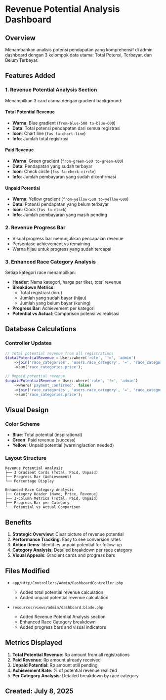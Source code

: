 # Revenue Potential Analysis Dashboard

## Overview
Menambahkan analisis potensi pendapatan yang komprehensif di admin dashboard dengan 3 kelompok data utama: Total Potensi, Terbayar, dan Belum Terbayar.

## Features Added

### 1. Revenue Potential Analysis Section
Menampilkan 3 card utama dengan gradient background:

#### Total Potential Revenue
- **Warna**: Blue gradient (`from-blue-500 to-blue-600`)
- **Data**: Total potensi pendapatan dari semua registrasi
- **Icon**: Chart line (`fas fa-chart-line`)
- **Info**: Jumlah total registrasi

#### Paid Revenue
- **Warna**: Green gradient (`from-green-500 to-green-600`)
- **Data**: Pendapatan yang sudah terbayar
- **Icon**: Check circle (`fas fa-check-circle`)
- **Info**: Jumlah pembayaran yang sudah dikonfirmasi

#### Unpaid Potential
- **Warna**: Yellow gradient (`from-yellow-500 to-yellow-600`)
- **Data**: Potensi pendapatan yang belum terbayar
- **Icon**: Clock (`fas fa-clock`)
- **Info**: Jumlah pembayaran yang masih pending

### 2. Revenue Progress Bar
- Visual progress bar menunjukkan pencapaian revenue
- Persentase achievement vs remaining
- Warna hijau untuk progress yang sudah tercapai

### 3. Enhanced Race Category Analysis
Setiap kategori race menampilkan:
- **Header**: Nama kategori, harga per tiket, total revenue
- **Breakdown Metrics**:
  - Total registrasi (biru)
  - Jumlah yang sudah bayar (hijau)
  - Jumlah yang belum bayar (kuning)
- **Progress Bar**: Achievement per kategori
- **Potential vs Actual**: Comparison potensi vs realisasi

## Database Calculations

### Controller Updates
```php
// Total potential revenue from all registrations
$totalPotentialRevenue = User::where('role', '!=', 'admin')
    ->join('race_categories', 'users.race_category', '=', 'race_categories.name')
    ->sum('race_categories.price');

// Unpaid potential revenue
$unpaidPotentialRevenue = User::where('role', '!=', 'admin')
    ->where('payment_confirmed', false)
    ->join('race_categories', 'users.race_category', '=', 'race_categories.name')
    ->sum('race_categories.price');
```

## Visual Design

### Color Scheme
- **Blue**: Total potential (inspirational)
- **Green**: Paid revenue (success)
- **Yellow**: Unpaid potential (warning/action needed)

### Layout Structure
```
Revenue Potential Analysis
├── 3 Gradient Cards (Total, Paid, Unpaid)
├── Progress Bar (Achievement)
└── Percentage Display

Enhanced Race Category Analysis
├── Category Header (Name, Price, Revenue)
├── 3-Column Metrics (Total, Paid, Unpaid)
├── Progress Bar per Category
└── Potential vs Actual Comparison
```

## Benefits
1. **Strategic Overview**: Clear picture of revenue potential
2. **Performance Tracking**: Easy to see conversion rates
3. **Action Items**: Identifies unpaid potential for follow-up
4. **Category Analysis**: Detailed breakdown per race category
5. **Visual Appeals**: Gradient cards and progress bars

## Files Modified
- `app/Http/Controllers/Admin/DashboardController.php`
  - Added total potential revenue calculation
  - Added unpaid potential revenue calculation
  
- `resources/views/admin/dashboard.blade.php`
  - Added Revenue Potential Analysis section
  - Enhanced Race Category breakdown
  - Added progress bars and visual indicators

## Metrics Displayed
1. **Total Potential Revenue**: Rp amount from all registrations
2. **Paid Revenue**: Rp amount already received
3. **Unpaid Potential**: Rp amount still pending
4. **Achievement Rate**: % of potential revenue realized
5. **Per Category Analysis**: Detailed breakdown by race category

## Created: July 8, 2025
